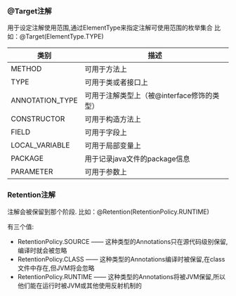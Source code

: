 

### @Target注解
用于设定注解使用范围,通过ElementType来指定注解可使用范围的枚举集合
比如：@Target(ElementType.TYPE)

| 类别 | 描述 |
|--------|--------|
|   METHOD     |   可用于方法上     |
|  TYPE      |   可用于类或者接口上     |
|  ANNOTATION_TYPE      |   可用于注解类型上（被@interface修饰的类型）     |
|  CONSTRUCTOR      | 可用于构造方法上       |
|   FIELD     |    可用于字段上    |
|    LOCAL_VARIABLE    |    可用于局部变量上    |
|   PACKAGE     |  用于记录java文件的package信息      |
|   PARAMETER     |  可用于参数上      |

### Retention注解
注解会被保留到那个阶段. 
比如：@Retention(RetentionPolicy.RUNTIME) 

有三个值:

- RetentionPolicy.SOURCE —— 这种类型的Annotations只在源代码级别保留,编译时就会被忽略
- RetentionPolicy.CLASS —— 这种类型的Annotations编译时被保留,在class文件中存在,但JVM将会忽略
- RetentionPolicy.RUNTIME —— 这种类型的Annotations将被JVM保留,所以他们能在运行时被JVM或其他使用反射机制的






